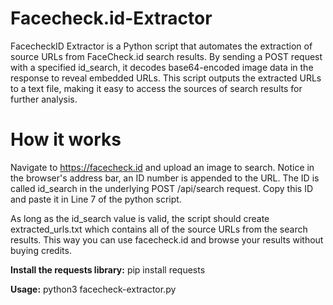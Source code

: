 # Facecheck.id-Extractor
FacecheckID Extractor is a Python script that automates the extraction of source URLs from FaceCheck.id search results. By sending a POST request with a specified id_search, it decodes base64-encoded image data in the response to reveal embedded URLs. This script outputs the extracted URLs to a text file, making it easy to access the sources of search results for further analysis.


# How it works
Navigate to https://facecheck.id and upload an image to search. Notice in the browser's address bar, an ID number is appended to the URL. The ID is called id_search in the underlying POST /api/search request. Copy this ID and paste it in Line 7 of the python script.

As long as the id_search value is valid, the script should create extracted_urls.txt which contains all of the source URLs from the search results. This way you can use facecheck.id and browse your results without buying credits.

**Install the requests library:** pip install requests

**Usage:** python3 facecheck-extractor.py

